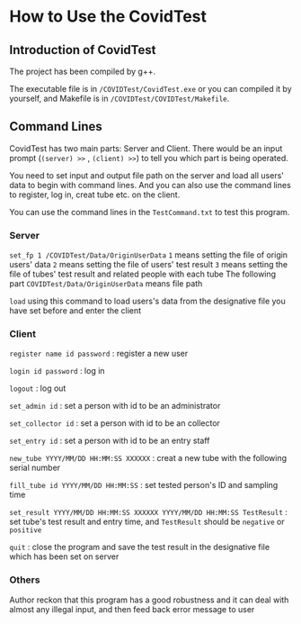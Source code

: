 # How to Use the CovidTest

## Introduction of CovidTest

The project has been compiled by g++. 

The executable file is in  `/COVIDTest/CovidTest.exe` or you can compiled it by yourself, and Makefile is in `/COVIDTest/COVIDTest/Makefile`.

## Command Lines

CovidTest has two main parts: Server and Client. There would be an input prompt (`(server) >>` , `(client) >>`) to tell you which part is being operated.

You need to set input and output file path on the server and load all users' data to begin with command lines. And you can also use the command lines to register, log in, creat tube etc. on the client.

You can use the command lines in the `TestCommand.txt` to test this program.

### Server

`set_fp 1 /COVIDTest/Data/OriginUserData` 
`1` means setting the file of origin users' data
`2` means setting the file of users' test result
`3` means setting the file of tubes' test result and related people with each tube
The following part `COVIDTest/Data/OriginUserData` means file path

`load`
using this command to load users's data from the designative file you have set before and enter the client

### Client

`register name id password` : register a new user

`login id password` : log in

`logout` : log out

`set_admin id` : set a person with id to be an administrator

`set_collector id` : set a person with id to be an collector

`set_entry id` : set a person with id to be an entry staff

`new_tube YYYY/MM/DD HH:MM:SS XXXXXX` : creat a new tube with the following serial number

`fill_tube id YYYY/MM/DD HH:MM:SS` : set tested person's ID and sampling time

`set_result YYYY/MM/DD HH:MM:SS XXXXXX YYYY/MM/DD HH:MM:SS TestResult` : set tube's test result and entry time, and `TestResult` should be `negative` or `positive`

`quit` : close the program and save the test result in the designative file which has been set on server

### Others

Author reckon that this program has a good robustness and it can deal with almost any illegal input, and then feed back error message to user
